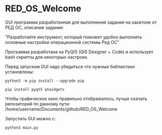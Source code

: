 # RED_OS_Welcome

GUI программа разработанная для выполнения задания на хакатоне от РЕД ОС, описание задания:

"Разработайте инструмент, который поможет удобно выполнять основные настройки операционной системы Ред ОС"

Программа разработана на PyQt5 (Qt5 Designer + Code) и использует bash скрипты для некоторых настроек.

Перед запуском GUI надо убедиться что нужные библиотеки установлены:
```
python3 -m pip install --upgrade pip
```
```
pip install pyqt5 qtwidgets
```

Чтобы графическое окно правильно отображалось, лучше скачать репозиторий по данному пути: /home/username/Documents/github/RED_OS_Welcome

Запустить GUI можно с:
```
python3 main.py
```

